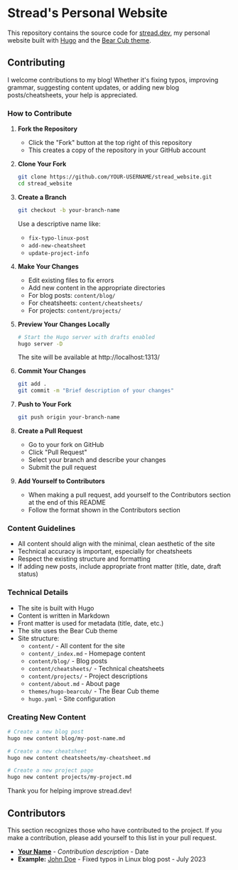 # Stread's Personal Website

This repository contains the source code for [stread.dev](https://stread.dev), my personal website built with [Hugo](https://gohugo.io/) and the [Bear Cub theme](https://github.com/clente/hugo-bearcub).

## Contributing

I welcome contributions to my blog! Whether it's fixing typos, improving grammar, suggesting content updates, or adding new blog posts/cheatsheets, your help is appreciated.

### How to Contribute

1. **Fork the Repository**
   - Click the "Fork" button at the top right of this repository
   - This creates a copy of the repository in your GitHub account

2. **Clone Your Fork**
   ```bash
   git clone https://github.com/YOUR-USERNAME/stread_website.git
   cd stread_website
   ```

3. **Create a Branch**
   ```bash
   git checkout -b your-branch-name
   ```
   
   Use a descriptive name like:
   - `fix-typo-linux-post`
   - `add-new-cheatsheet`
   - `update-project-info`

4. **Make Your Changes**
   - Edit existing files to fix errors
   - Add new content in the appropriate directories
   - For blog posts: `content/blog/`
   - For cheatsheets: `content/cheatsheets/`
   - For projects: `content/projects/`

5. **Preview Your Changes Locally**
   ```bash
   # Start the Hugo server with drafts enabled
   hugo server -D
   ```
   
   The site will be available at http://localhost:1313/

6. **Commit Your Changes**
   ```bash
   git add .
   git commit -m "Brief description of your changes"
   ```

7. **Push to Your Fork**
   ```bash
   git push origin your-branch-name
   ```

8. **Create a Pull Request**
   - Go to your fork on GitHub
   - Click "Pull Request"
   - Select your branch and describe your changes
   - Submit the pull request

9. **Add Yourself to Contributors**
   - When making a pull request, add yourself to the Contributors section at the end of this README
   - Follow the format shown in the Contributors section

### Content Guidelines

- All content should align with the minimal, clean aesthetic of the site
- Technical accuracy is important, especially for cheatsheets
- Respect the existing structure and formatting
- If adding new posts, include appropriate front matter (title, date, draft status)

### Technical Details

- The site is built with Hugo
- Content is written in Markdown
- Front matter is used for metadata (title, date, etc.)
- The site uses the Bear Cub theme
- Site structure:
  - `content/` - All content for the site
  - `content/_index.md` - Homepage content
  - `content/blog/` - Blog posts
  - `content/cheatsheets/` - Technical cheatsheets
  - `content/projects/` - Project descriptions
  - `content/about.md` - About page
  - `themes/hugo-bearcub/` - The Bear Cub theme
  - `hugo.yaml` - Site configuration

### Creating New Content

```bash
# Create a new blog post
hugo new content blog/my-post-name.md

# Create a new cheatsheet
hugo new content cheatsheets/my-cheatsheet.md

# Create a new project page
hugo new content projects/my-project.md
```

Thank you for helping improve stread.dev!

## Contributors

This section recognizes those who have contributed to the project. If you make a contribution, please add yourself to this list in your pull request.

- **[Your Name](https://github.com/your-username)** - *Contribution description* - Date
- **Example:** [John Doe](https://github.com/johndoe) - Fixed typos in Linux blog post - July 2023 